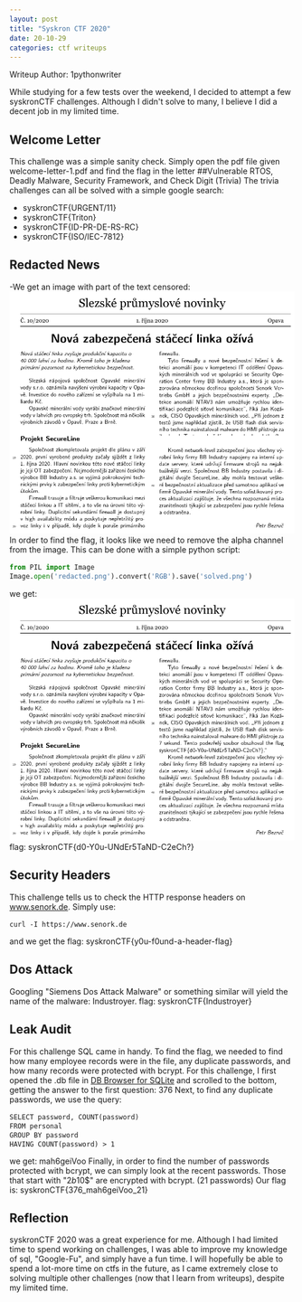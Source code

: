 ```yaml
---
layout: post
title: "Syskron CTF 2020"
date: 20-10-29
categories: ctf writeups
---
```

Writeup Author: 1pythonwriter

While studying for a few tests over the weekend, I decided to attempt a few syskronCTF challenges. Although I didn't solve to many, I believe I did a decent job in my limited time.

## Welcome Letter
This challenge was a simple sanity check. Simply open the pdf file given welcome-letter-1.pdf and find the flag in the letter
##Vulnerable RTOS, Deadly Malware, Security Framework, and Check Digit (Trivia)
The trivia challenges can all be solved with a simple google search:
- syskronCTF{URGENT/11}
- syskronCTF{Triton}
- syskronCTF{ID-PR-DE-RS-RC}
- syskronCTF{ISO/IEC-7812}
## Redacted News
-We get an image with part of the text censored:
![image](/assets/redacted.png)
In order to find the flag, it looks like we need to remove the alpha channel from the image. This can be done with a 
simple python script:
```python
from PIL import Image
Image.open('redacted.png').convert('RGB').save('solved.png')
```
we get:
![image](/assets/solved.png)
flag: syskronCTF{d0-Y0u-UNdEr5TaND-C2eCh?}
## Security Headers
This challenge tells us to check the HTTP response headers on www.senork.de.
Simply use:
```
curl -I https://www.senork.de
```
and we get the flag: syskronCTF{y0u-f0und-a-header-flag}
## Dos Attack
Googling "Siemens Dos Attack Malware" or something similar will yield the name of the malware: Industroyer.
flag: syskronCTF{Industroyer}
## Leak Audit
For this challenge SQL came in handy. To find the flag, we needed to find how many employee records were in the file, any duplicate
passwords, and how many records were protected with bcrypt.
For this challenge, I first opened the .db file in [DB Browser for SQLite](https://sqlitebrowser.org/ "sqlitebrowser") and scrolled to the bottom, getting the answer to the first question:
376
Next, to find any duplicate passwords, we use the query:
```
SELECT password, COUNT(password)
FROM personal
GROUP BY password
HAVING COUNT(password) > 1
```
we get: mah6geiVoo
Finally, in order to find the number of passwords protected with bcrypt, we can simply look at the recent passwords. Those that start with "$2b$10$" are encrypted with bcrypt. (21 passwords)
Our flag is: syskronCTF{376_mah6geiVoo_21}


## Reflection
syskronCTF 2020 was a great experience for me. Although I had limited time to spend working on challenges, I was able to improve my knowledge of sql, "Google-Fu", and simply have a fun time. I will hopefully be able to spend a lot-more time on ctfs in the future, as I came extremely close to solving multiple other challenges (now that I learn from writeups), despite my limited time.
